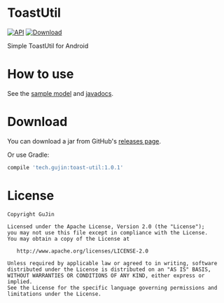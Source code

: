 # ToastUtil
[![API](https://img.shields.io/badge/API-4%2B-blue.svg?style=flat-square)](https://developer.android.com/about/versions/android-1.6.html
)
[![Download](https://img.shields.io/badge/Download-1.0.1-green.svg?style=flat-square)](https://bintray.com/gujin/maven/toast-util/_latestVersion)

Simple ToastUtil for Android

How to use
=======
See the [sample model][1] and [javadocs][2].

Download
======
You can download a jar from GitHub's [releases page][3].

Or use Gradle:
```gradle
compile 'tech.gujin:toast-util:1.0.1'
```

License
=======

    Copyright GuJin

    Licensed under the Apache License, Version 2.0 (the "License");
    you may not use this file except in compliance with the License.
    You may obtain a copy of the License at

       http://www.apache.org/licenses/LICENSE-2.0

    Unless required by applicable law or agreed to in writing, software
    distributed under the License is distributed on an "AS IS" BASIS,
    WITHOUT WARRANTIES OR CONDITIONS OF ANY KIND, either express or implied.
    See the License for the specific language governing permissions and
    limitations under the License.

[1]: https://github.com/GuJin/ToastUtil/tree/master/sample/src/main/java/tech/gujin/toast/sample
[2]: https://gujin.github.io/ToastUtil/javadocs/1.0.1/index.html
[3]: https://github.com/GuJin/ToastUtil/releases

